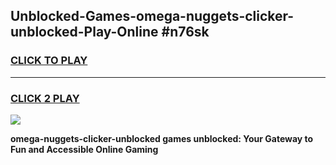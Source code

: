 
## Unblocked-Games-omega-nuggets-clicker-unblocked-Play-Online #n76sk
<h3>
<a href="https://news.freeplayer.one?title=omega-nuggets-clicker-unblocked&ref=3">CLICK TO PLAY</a></h3>
<hr>

<h3>
<a href="https://news.freeplayer.one?title=omega-nuggets-clicker-unblocked&ref=3">CLICK 2 PLAY</a>
  
</h3>

<a href="https://news.freeplayer.one?title=omega-nuggets-clicker-unblocked&ref=3"><img src="https://clearcache.store/games.png"></a>


**omega-nuggets-clicker-unblocked games unblocked: Your Gateway to Fun and Accessible Online Gaming**

